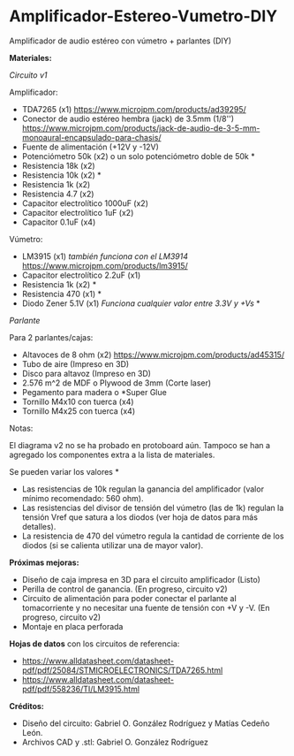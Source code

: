 # Amplificador-Estereo-Vumetro-DIY
Amplificador de audio estéreo con vúmetro + parlantes (DIY)

**Materiales:**

*Circuito v1*

Amplificador:
- TDA7265 (x1) https://www.microjpm.com/products/ad39295/
- Conector de audio estéreo hembra (jack) de 3.5mm (1/8'') https://www.microjpm.com/products/jack-de-audio-de-3-5-mm-monoaural-encapsulado-para-chasis/
- Fuente de alimentación (+12V y -12V)
- Potenciómetro 50k (x2) o un solo potenciómetro doble de 50k *
- Resistencia 18k (x2)
- Resistencia 10k (x2) *
- Resistencia 1k (x2)
- Resistencia 4.7 (x2)
- Capacitor electrolítico 1000uF (x2)
- Capacitor electrolítico 1uF (x2)
- Capacitor 0.1uF (x4)

Vúmetro:
- LM3915 (x1) *también funciona con el LM3914* https://www.microjpm.com/products/lm3915/
- Capacitor electrolítico 2.2uF (x1)
- Resistencia 1k (x2) *
- Resistencia 470 (x1) *
- Diodo Zener 5.1V (x1) *Funciona cualquier valor entre 3.3V y +Vs* *

*Parlante*

Para 2 parlantes/cajas:
- Altavoces de 8 ohm (x2) https://www.microjpm.com/products/ad45315/
- Tubo de aire (Impreso en 3D)
- Disco para altavoz (Impreso en 3D)
- 2.576 m^2 de MDF o Plywood de 3mm (Corte laser)
- Pegamento para madera o *Super Glue
- Tornillo M4x10 con tuerca (x4)
- Tornillo M4x25 con tuerca (x4)

Notas:

El diagrama v2 no se ha probado en protoboard aún. Tampoco se han a agregado los componentes extra a la lista de materiales.

Se pueden variar los valores *
- Las resistencias de 10k regulan la ganancia del amplificador (valor mínimo recomendado: 560 ohm).
- Las resistencias del divisor de tensión del vúmetro (las de 1k) regulan la tensión Vref que satura a los diodos (ver hoja de datos para más detalles).
- La resistencia de 470 del vúmetro regula la cantidad de corriente de los diodos (si se calienta utilizar una de mayor valor).

**Próximas mejoras:**
- Diseño de caja impresa en 3D para el circuito amplificador (Listo)
- Perilla de control de ganancia. (En progreso, circuito v2)
- Circuito de alimentación para poder conectar el parlante al tomacorriente y no necesitar una fuente de tensión con +V y -V. (En progreso, circuito v2)
- Montaje en placa perforada

**Hojas de datos** con los circuitos de referencia:
- https://www.alldatasheet.com/datasheet-pdf/pdf/25084/STMICROELECTRONICS/TDA7265.html
- https://www.alldatasheet.com/datasheet-pdf/pdf/558236/TI/LM3915.html

**Créditos:**
- Diseño del circuito: Gabriel O. González Rodríguez y Matías Cedeño León.
- Archivos CAD y .stl: Gabriel O. González Rodríguez
